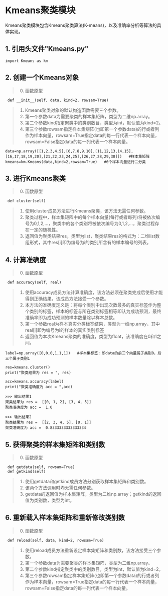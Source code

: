 # Kmeans聚类模块

  Kmeans聚类模块包含Kmeans聚类算法(K-means)，以及准确率分析等算法的具体实现。
  
  ## 1. 引用头文件"Kmeans.py"
  
    import Kmeans as km
   
  ## 2. 创建一个Kmeans对象
  > 0. 函数原型
  
     def __init__(self, data, kind=2, rowsam=True)
  
  > 1. Kmeans聚类对象的默认构造函数需要三个参数。
  > 2. 第一个参数data为需要聚类的样本集矩阵，类型为二维np.array。
  > 3. 第二个参数kind指定聚类中的类别数目，类型为int，默认值为kind=2。
  > 4. 第三个参数rowsam指定样本集矩阵(也即第一个参数data)的行或者列作为样本向量，rowsam=True指定data的每一行代表一个样本向量，rowsam=False指定data的每一列代表一个样本向量。
  
    data=np.array([[1,2,3,4,5],[6,7,8,9,10],[11,12,13,14,15],[16,17,18,19,20],[21,22,23,24,25],[26,27,28,29,30]])   #样本集矩阵
    kmeans=km.Kmeans(data,kind=2,rowsam=True)   #6个样本向量进行二分类
  
  ## 3. 进行Kmeans聚类
  > 0. 函数原型
  
     def cluster(self)
  
  > 1. 使用cluster成员方法进行Kmeans聚类，该方法无需任何参数。
  > 2. 聚类过程中，样本集矩阵中的每个样本向量(每行或者每列)将被依次编号为0,1,2,...，聚类中的各个类别将被依次编号为0,1,2,...，聚类过程存在一定的随机性。
  > 3. 返回值为聚类结果res，类型为list，聚类结果res的格式为：二维list数组形式，其中res[i]即为编号为i的类别所含有的样本编号的列表。
  
  ## 4. 计算准确度
  > 0. 函数原型
  
     def accuracy(self, real)
  
  > 1. 使用accuracy成员方法计算准确度，该方法必须在聚类完成后使用才能得到正确结果，该成员方法接受一个参数。
  > 2. 本方法的准确度定义是：将每个类别中出现次数最多的真实标签作为整个类别的标签，样本的标签与所在类别标签相等即认为成功预测，最终准确率即为成功预测的样本数量除以样本总数。
  > 3. 第一个参数real为样本真实分类标签结果，类型为一维np.array，其中real[i]即为编号为i的样本的真实类别标签
  > 4. 返回值为本次Kmeans聚类的准确度，类型为float，该准确度在0和1之间。
 
    label=np.array([0,0,0,1,1,1])   #样本集标签：即data的前三个向量属于类别0，后三个属于类别1
    
    res=kmeans.cluster()
    print("聚类结果为 res = ", res)
    
    acc=kmeans.accuracy(label)
    print("聚类准确度为 acc = ",acc)
    
    >>> 输出结果1
    聚类结果为 res =  [[0, 1, 2], [3, 4, 5]]
    聚类准确度为 acc =  1.0
    
    >>> 输出结果2
    聚类结果为 res =  [[2, 3, 4, 5], [0, 1]]
    聚类准确度为 acc =  0.8333333333333334
    
  ## 5. 获得聚类的样本集矩阵和类别数
  > 0. 函数原型
  
     def getdata(self, rowsam=True)
     def getkind(self)
  
  > 1. 使用getdata和getkind成员方法分别获取样本集矩阵和类别数。
  > 2. 该两个方法调用时均无需任何参数。
  > 3. getdata的返回值为样本集矩阵，类型为二维np.array；getkind的返回值为类别数，类型为int。
  
  ## 6. 重新载入样本集矩阵和重新修改类别数
  > 0. 函数原型
  
     def reload(self, data, kind=2, rowsam=True)
  
  > 1. 使用reload成员方法重新设定样本集矩阵和类别数，该方法接受三个参数。
  > 2. 第一个参数data为需要聚类的样本集矩阵，类型为二维np.array。
  > 3. 第二个参数kind指定聚类中的类别数目，类型为int，默认值为kind=2。
  > 4. 第三个参数rowsam指定样本集矩阵(也即第一个参数data)的行或者列作为样本向量，rowsam=True指定data的每一行代表一个样本向量，rowsam=False指定data的每一列代表一个样本向量。
    
